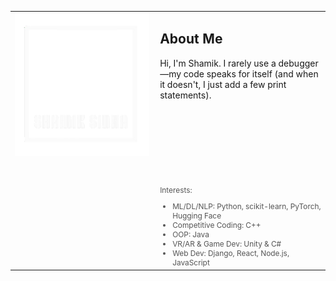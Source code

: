 <table>
  <tr>
    <td valign="top">
      <img src="logo.png" alt="My Logo" width="900">
    </td>
    <td valign="top" style="padding-left: 10px; display: flex; flex-direction: column; justify-content: space-between; height: 100%;">
      <div>
        <h2>About Me</h2>
        <p>
          Hi, I'm Shamik. I rarely use a debugger—my code speaks for itself (and when it doesn't, I just add a few print statements).
        </p>
      </div>
      <br><br>
      <br><br>
      <br><br>
      <div>
        <p style="font-size: 0.85em; color: #555; text-align: left; margin-top: 20px;">
          Interests:
        </p>
        <ul style="font-size: 0.85em; color: #555; margin: 0; padding-left: 20px;">
          <li>ML/DL/NLP: Python, scikit-learn, PyTorch, Hugging Face</li>
          <li>Competitive Coding: C++</li>
          <li>OOP: Java</li>
          <li>VR/AR & Game Dev: Unity & C#</li>
          <li>Web Dev: Django, React, Node.js, JavaScript</li>
        </ul>
      </div>
    </td>
  </tr>
</table>
